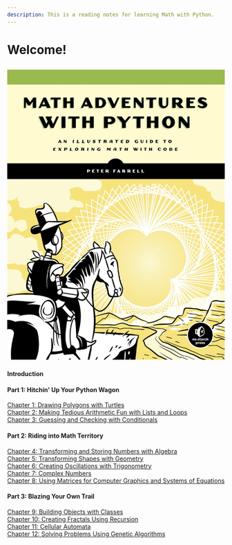 ```yaml
---
description: This is a reading notes for learning Math with Python.
---
```


# Welcome!

## ![](<.gitbook/assets/圖片 (5).png>)

#### Introduction

#### Part 1: Hitchin' Up Your Python Wagon

[Chapter 1: Drawing Polygons with Turtles](contents/1.-drawing-polygons-with-turtles.md)\
[Chapter 2: Making Tedious Arithmetic Fun with Lists and Loops](contents/2.-making-tedious-arithmetic-fun-with-lists-and-loops.md)\
[Chapter 3: Guessing and Checking with Conditionals](contents/3.-guessing-and-checking-with-conditionals.md)

#### Part 2: Riding into Math Territory

[Chapter 4: Transforming and Storing Numbers with Algebra](contents/4.-transforming-and-storing-numbers-with-algebra.md)\
[Chapter 5: Transforming Shapes with Geometry](contents/5.-transforming-shapes-with-geometry.md)\
[Chapter 6: Creating Oscillations with Trigonometry](contents/6.-creating-oscillations-with-trigonometry.md)\
[Chapter 7: Complex Numbers](contents/7.-complex-numbers.md)[\
Chapter 8: Using Matrices for Computer Graphics and Systems of Equations](contents/8.-using-matrices-for-computer-graphics-and-systems-of-equations.md)

#### Part 3: Blazing Your Own Trail

[Chapter 9: Building Objects with Classes](contents/9.-building-objects-with-classes.md)\
[Chapter 10: Creating Fractals Using Recursion](contents/10.-creating-fractals-using-recursion.md)\
[Chapter 11: Cellular Automata](contents/11.-cellular-automata.md)\
[Chapter 12: Solving Problems Using Genetic Algorithms](contents/12.-solving-problems-using-genetic-algorithms.md)

